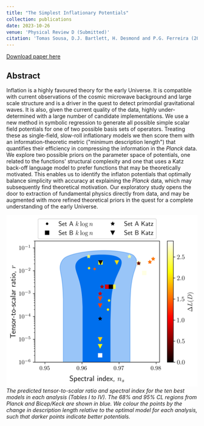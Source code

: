 ```yaml
---
title: "The Simplest Inflationary Potentials"
collection: publications
date: 2023-10-26
venue: 'Physical Review D (Submitted)'
citation: 'Tomas Sousa, D.J. Bartlett, H. Desmond and P.G. Ferreira (2023). &quot;The Simplest Inflationary Potentials.&quot; <i>arXiv:2310.16786</i>.'
---
```


[Download paper here](https://arxiv.org/abs/2310.16786)

## Abstract
Inflation is a highly favoured theory for the early Universe.
It is compatible with current observations of the cosmic microwave background and large scale structure and is a driver in the quest to detect primordial gravitational waves. It is also, given the current quality of the data, highly under-determined with a large number of candidate implementations. We use a new method in symbolic regression to 
generate all possible simple scalar field potentials for one of two possible basis sets of operators. Treating these as single-field, slow-roll inflationary models we then score them with an information-theoretic metric ("minimum description length") that quantifies their efficiency in compressing the information in the *Planck* data. We explore two possible priors on the parameter space of potentials, one related to the functions' structural complexity and one that uses a Katz back-off language model to 
prefer functions that may be theoretically motivated.
This enables us to identify the inflaton potentials that optimally balance simplicity with accuracy at explaining the *Planck* data, which may subsequently find theoretical motivation. Our exploratory study opens the door to extraction of fundamental physics directly from data, and may be augmented with more refined theoretical priors in the quest for a complete understanding of the early Universe.

![ns_r](/files/2023-10-26-sr-inflation.png)
*The predicted tensor-to-scalar ratio and spectral index for the ten best models in each analysis (Tables I to IV). 
The 68% and 95% CL regions from Planck and Bicep/Keck are shown in blue.
We colour the points by the change in description length relative to the optimal model for each analysis, such that darker points indicate better potentials.*
